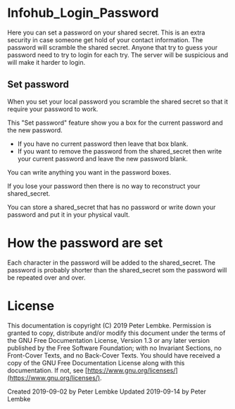# Infohub_Login_Password

Here you can set a password on your shared secret. This is an extra security in case someone get hold of your contact
information. The password will scramble the shared secret. Anyone that try to guess your password need to try to login
for each try. The server will be suspicious and will make it harder to login.

## Set password

When you set your local password you scramble the shared secret so that it require your password to work.

This "Set password" feature show you a box for the current password and the new password.

* If you have no current password then leave that box blank.
* If you want to remove the password from the shared_secret then write your current password and leave the new password
  blank.

You can write anything you want in the password boxes.

If you lose your password then there is no way to reconstruct your shared_secret.

You can store a shared_secret that has no password or write down your password and put it in your physical vault.

# How the password are set

Each character in the password will be added to the shared_secret. The password is probably shorter than the
shared_secret som the password will be repeated over and over.

# License

This documentation is copyright (C) 2019 Peter Lembke. Permission is granted to copy, distribute and/or modify this
document under the terms of the GNU Free Documentation License, Version 1.3 or any later version published by the Free
Software Foundation; with no Invariant Sections, no Front-Cover Texts, and no Back-Cover Texts. You should have received
a copy of the GNU Free Documentation License along with this documentation. If not,
see [https://www.gnu.org/licenses/](https://www.gnu.org/licenses/).

Created 2019-09-02 by Peter Lembke Updated 2019-09-14 by Peter Lembke
